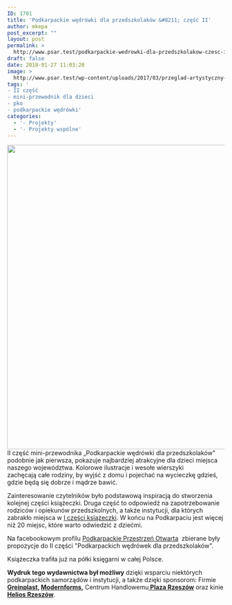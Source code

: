 ```yaml
---
ID: 1701
title: 'Podkarpackie wędrówki dla przedszkolaków &#8211; część II'
author: mkepa
post_excerpt: ""
layout: post
permalink: >
  http://www.psar.test/podkarpackie-wedrowki-dla-przedszkolakow-czesc-ii/
draft: false
date: 2018-01-27 11:03:20
image: >
  http://www.psar.test/wp-content/uploads/2017/03/przeglad-artystyczny-rzeszowskie-spacery-2017-40.jpg
tags: '
- II część
- mini-przewodnik dla dzieci
- pko
- podkarpackie wędrówki'
categories:
  - '- Projekty'
  - '- Projekty wspólne'
---
```

<a href="http://www.psar.test/wp-content/uploads/2018/01/mockup_podkarpackie_werdrowki_II.png"><img class="aligncenter size-full wp-image-1703" src="http://www.psar.test/wp-content/uploads/2018/01/mockup_podkarpackie_werdrowki_II.png" alt="" width="735" height="705" /></a>II część mini-przewodnika „Podkarpackie wędrówki dla przedszkolaków" podobnie jak pierwsza, pokazuje najbardziej atrakcyjne dla dzieci miejsca naszego województwa. Kolorowe ilustracje i wesołe wierszyki zachęcają całe rodziny, by wyjść z domu i pojechać na wycieczkę gdzieś, gdzie będą się dobrze i mądrze bawić.

Zainteresowanie czytelników było podstawową inspiracją do stworzenia kolejnej części książeczki. Druga część to odpowiedź na zapotrzebowanie rodziców i opiekunów przedszkolnych, a także instytucji, dla których zabrakło miejsca w <a href="http://dev-psar.pantheonsite.io/podkarpackie-wedrowki-dla-przedszkolakow/">I części książeczki</a>. W końcu na Podkarpaciu jest więcej niż 20 miejsc, które warto odwiedzić z dziećmi.

Na facebookowym profilu <a href="https://www.facebook.com/podkarpackie.przestrzen.otwarta/posts/1585427011500455">Podkarpackie Przestrzeń Otwarta</a>  zbierane były propozycje do II części "Podkarpackich wędrówek dla przedszkolaków".

Książeczka trafiła już na półki księgarni w całej Polsce.

<strong>Wydruk tego wydawnictwa był możliwy</strong> dzięki wsparciu niektórych podkarpackich samorządów i instytucji, a także dzięki sponsorom: Firmie<strong> <a href="http://www.greinplast.pl/">Greinplast</a>, <a href="https://modernforms.pl">Modernforms</a>,</strong> Centrum Handlowemu<strong><a href="http://www.plazarzeszow.pl/"> Plaza Rzeszów</a></strong> oraz kinie<strong><a href="http://www.helios.pl/36,Rzeszow/StronaGlowna/"> Helios Rzeszów</a></strong>.